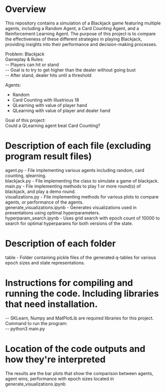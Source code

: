 # Overview

This repository contains a simulation of a Blackjack game featuring multiple agents, including a Random Agent, a Card Counting Agent, and a Reinforcement Learning Agent. The purpose of this project is to compare the effectiveness of these different strategies in playing Blackjack, providing insights into their performance and decision-making processes.

Problem: Blackjack\
Gameplay & Rules:\
-- Players can hit or stand\
-- Goal is to try to get higher than the dealer without going bust\
-- After stand, dealer hits until a threshold

Agents:
- Random
- Card Counting with Illustrious 18
- QLearning with value of player hand
- QLearning with value of player and dealer hand

Goal of this project:\
Could a QLearning agent beat Card Counting?

# Description of each file (excluding program result files)

agent.py - File implementing various agents including random, card counting, qlearning.\
blackjack.py - File implementing the class to simulate a game of blackjack.\
main.py - File implementing methods to play 1 or more round(s) of blackjack, and play a demo round.\
visualizations.py - File implementing methods for various plots to compare agents, or performance of the agents.\
generate_visualizations.ipynb - Generates visualizations used in presentations using optimal hyperparameters.\
hyperparam_search.ipynb - Uses grid search with epoch count of 10000 to search for optimal hyperparams for both versions of the state.

# Description of each folder

table - Folder containing pickle files of the generated q-tables for various epoch sizes and state representations.

# Instructions for compiling and running the code. Including libraries that need installation.
-- SKLearn, Numpy and MatPlotLib are required libraries for this project.\
Command to run the program:\
-- python3 main.py

# Location of the code outputs and how they're interpreted
The results are the bar plots that show the comparison between agents, agent wins, performance with epoch sizes located in generate_visualizations.ipynb
